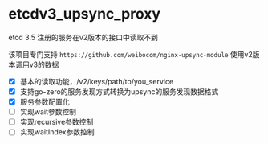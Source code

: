 # etcdv3_upsync_proxy

etcd 3.5 注册的服务在v2版本的接口中读取不到

该项目专门支持 `https://github.com/weibocom/nginx-upsync-module` 使用v2版本调用v3的数据

 - [x] 基本的读取功能，/v2/keys/path/to/you_service
 - [x] 支持go-zero的服务发现方式转换为upsync的服务发现数据格式
 - [x] 服务参数配置化
 - [ ] 实现wait参数控制
 - [ ] 实现recursive参数控制
 - [ ] 实现waitIndex参数控制
